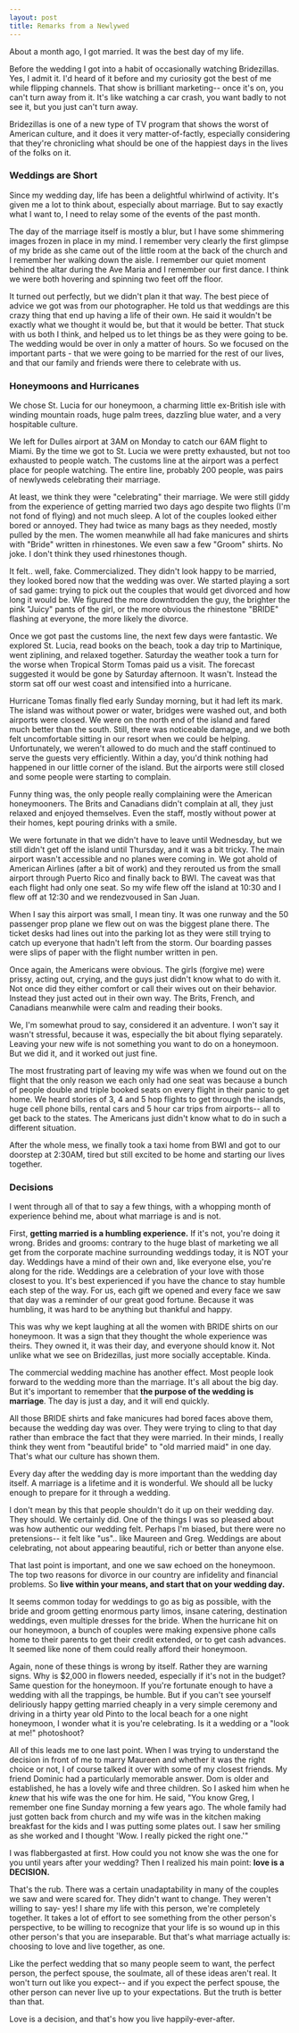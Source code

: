 ```yaml
---
layout: post
title: Remarks from a Newlywed
---
```


About a month ago, I got married.  It was the best day of my life.

Before the wedding I got into a habit of occasionally watching Bridezillas.  Yes, I admit it.  I'd heard of it before and my curiosity got the best of me while flipping channels.  That show is brilliant marketing-- once it's on, you can't turn away from it.  It's like watching a car crash, you want badly to not see it, but you just can't turn away.  

Bridezillas is one of a new type of TV program that shows the worst of American culture, and it does it very matter-of-factly, especially considering that they're chronicling what should be one of the happiest days in the lives of the folks on it.

### Weddings are Short

Since my wedding day, life has been a delightful whirlwind of activity.  It's given me a lot to think about, especially about marriage.  But to say exactly what I want to, I need to relay some of the events of the past month.

The day of the marriage itself is mostly a blur, but I have some shimmering images frozen in place in my mind.  I remember very clearly the first glimpse of my bride as she came out of the little room at the back of the church and I remember her walking down the aisle.  I remember our quiet moment behind the altar during the Ave Maria and I remember our first dance.  I think we were both hovering and spinning two feet off the floor.

It turned out perfectly, but we didn't plan it that way.  The best piece of advice we got was from our photographer.  He told us that weddings are this crazy thing that end up having a life of their own.  He said it wouldn't be exactly what we thought it would be, but that it would be better.  That stuck with us both I think, and helped us to let things be as they were going to be.  The wedding would be over in only a matter of hours.  So we focused on the important parts - that we were going to be married for the rest of our lives, and that our family and friends were there to celebrate with us.  

### Honeymoons and Hurricanes

We chose St. Lucia for our honeymoon, a charming little ex-British isle with winding mountain roads, huge palm trees, dazzling blue water, and a very hospitable culture.  

We left for Dulles airport at 3AM on Monday to catch our 6AM flight to Miami.  By the time we got to St. Lucia we were pretty exhausted, but not too exhausted to people watch.  The customs line at the airport was a perfect place for people watching.  The entire line, probably 200 people, was pairs of newlyweds celebrating their marriage.

At least, we think they were "celebrating" their marriage.  We were still giddy from the experience of getting married two days ago despite two flights (I'm not fond of flying) and not much sleep.  A lot of the couples looked either bored or annoyed.  They had twice as many bags as they needed, mostly pulled by the men.  The women meanwhile all had fake manicures and shirts with "Bride" written in rhinestones.  We even saw a few "Groom" shirts.  No joke.  I don't think they used rhinestones though.

It felt.. well, fake.  Commercialized.  They didn't look happy to be married, they looked bored now that the wedding was over.  We started playing a sort of sad game: trying to pick out the couples that would get divorced and how long it would be.  We figured the more downtrodden the guy, the brighter the pink "Juicy" pants of the girl, or the more obvious the rhinestone "BRIDE" flashing at everyone, the more likely the divorce.

Once we got past the customs line, the next few days were fantastic.  We explored St. Lucia, read books on the beach, took a day trip to Martinique, went ziplining, and relaxed together.  Saturday the weather took a turn for the worse when Tropical Storm Tomas paid us a visit.  The forecast suggested it would be gone by Saturday afternoon.  It wasn't.  Instead the storm sat off our west coast and intensified into a hurricane.  

Hurricane Tomas finally fled early Sunday morning, but it had left its mark.  The island was without power or water, bridges were washed out, and both airports were closed.  We were on the north end of the island and fared much better than the south.  Still, there was noticeable damage, and we both felt uncomfortable sitting in our resort when we could be helping.  Unfortunately, we weren't allowed to do much and the staff continued to serve the guests very efficiently.  Within a day, you'd think nothing had happened in our little corner of the island.  But the airports were still closed and some people were starting to complain.

Funny thing was, the only people really complaining were the American honeymooners.  The Brits and Canadians didn't complain at all, they just relaxed and enjoyed themselves.  Even the staff, mostly without power at their homes, kept pouring drinks with a smile.

We were fortunate in that we didn't have to leave until Wednesday, but we still didn't get off the island until Thursday, and it was a bit tricky.  The main airport wasn't accessible and no planes were coming in.  We got ahold of American Airlines (after a bit of work) and they rerouted us from the small airport through Puerto Rico and finally back to BWI.  The caveat was that each flight had only one seat.  So my wife flew off the island at 10:30 and I flew off at 12:30 and we rendezvoused in San Juan.

When I say this airport was small, I mean tiny.  It was one runway and the 50 passenger prop plane we flew out on was the biggest plane there.  The ticket desks had lines out into the parking lot as they were still trying to catch up everyone that hadn't left from the storm.  Our boarding passes were slips of paper with the flight number written in pen.

Once again, the Americans were obvious.  The girls (forgive me) were prissy, acting out, crying, and the guys just didn't know what to do with it.  Not once did they either comfort or call their wives out on their behavior. Instead they just acted out in their own way.  The Brits, French, and Canadians meanwhile were calm and reading their books.

We, I'm somewhat proud to say, considered it an adventure.  I won't say it wasn't stressful, because it was, especially the bit about flying separately.  Leaving your new wife is not something you want to do on a honeymoon.  But we did it, and it worked out just fine.  

The most frustrating part of leaving my wife was when we found out on the flight that the only reason we each only had one seat was because a bunch of people double and triple booked seats on every flight in their panic to get home.  We heard stories of 3, 4 and 5 hop flights to get through the islands, huge cell phone bills, rental cars and 5 hour car trips from airports-- all to get back to the states.  The Americans just didn't know what to do in such a different situation.

After the whole mess, we finally took a taxi home from BWI and got to our doorstep at 2:30AM, tired but still excited to be home and starting our lives together.

### Decisions

I went through all of that to say a few things, with a whopping month of experience behind me, about what marriage is and is not.

First, **getting married is a humbling experience.**  If it's not, you're doing it wrong.  Brides and grooms: contrary to the huge blast of marketing we all get from the corporate machine surrounding weddings today, it is NOT your day.  Weddings have a mind of their own and, like everyone else, you're along for the ride.  Weddings are a celebration of your love with those closest to you.  It's best experienced if you have the chance to stay humble each step of the way.  For us, each gift we opened and every face we saw that day was a reminder of our great good fortune.  Because it was humbling, it was hard to be anything but thankful and happy.  

This was why we kept laughing at all the women with BRIDE shirts on our honeymoon.  It was a sign that they thought the whole experience was theirs.  They owned it, it was their day, and everyone should know it.  Not unlike what we see on Bridezillas, just more socially acceptable.  Kinda.

The commercial wedding machine has another effect.  Most people look forward to the wedding more than the marriage.  It's all about the big day.  But it's important to remember that **the purpose of the wedding is marriage**.  The day is just a day, and it will end quickly.

All those BRIDE shirts and fake manicures had bored faces above them, because the wedding day was over.  They were trying to cling to that day rather than embrace the fact that they were married.  In their minds, I really think they went from "beautiful bride" to "old married maid" in one day.  That's what our culture has shown them.

Every day after the wedding day is more important than the wedding day itself.  A marriage is a lifetime and it is wonderful.  We should all be lucky enough to prepare for it through a wedding.

I don't mean by this that people shouldn't do it up on their wedding day.  They should.  We certainly did.  One of the things I was so pleased about was how authentic our wedding felt.  Perhaps I'm biased, but there were no pretensions-- it felt like "us".. like Maureen and Greg.  Weddings are about celebrating, not about appearing beautiful, rich or better than anyone else.

That last point is important, and one we saw echoed on the honeymoon.  The top two reasons for divorce in our country are infidelity and financial problems.  So **live within your means, and start that on your wedding day.**

It seems common today for weddings to go as big as possible, with the bride and groom getting enormous party limos, insane catering, destination weddings, even multiple dresses for the bride.  When the hurricane hit on our honeymoon, a bunch of couples were making expensive phone calls home to their parents to get their credit extended, or to get cash advances.  It seemed like none of them could really afford their honeymoon.

Again, none of these things is wrong by itself.  Rather they are warning signs.  Why is $2,000 in flowers needed, especially if it's not in the budget?  Same question for the honeymoon.  If you're fortunate enough to have a wedding with all the trappings, be humble.  But if you can't see yourself deliriously happy getting married cheaply in a very simple ceremony and driving in a thirty year old Pinto to the local beach for a one night honeymoon, I wonder what it is you're celebrating.  Is it a wedding or a "look at me!" photoshoot?

All of this leads me to one last point.  When I was trying to understand the decision in front of me to marry Maureen and whether it was the right choice or not, I of course talked it over with some of my closest friends.  My friend Dominic had a particularly memorable answer.  Dom is older and established, he has a lovely wife and three children.  So I asked him when he *knew* that his wife was the one for him.  He said, "You know Greg, I remember one fine Sunday morning a few years ago.  The whole family had just gotten back from church and my wife was in the kitchen making breakfast for the kids and I was putting some plates out.  I saw her smiling as she worked and I thought 'Wow.  I really picked the right one.'"

I was flabbergasted at first.  How could you not know she was the one for you until years after your wedding?  Then I realized his main point: **love is a DECISION.**  

That's the rub.  There was a certain unadaptability in many of the couples we saw and were scared for.  They didn't want to change.  They weren't willing to say- yes! I share my life with this person, we're completely together.  It takes a lot of effort to see something from the other person's perspective, to be willing to recognize that your life is so wound up in this other person's that you are inseparable.  But that's what marriage actually is: choosing to love and live together, as one.

Like the perfect wedding that so many people seem to want, the perfect person, the perfect spouse, the soulmate, all of these ideas aren't real.  It won't turn out like you expect-- and if you expect the perfect spouse, the other person can never live up to your expectations.  But the truth is better than that.

Love is a decision, and that's how you live happily-ever-after.

 